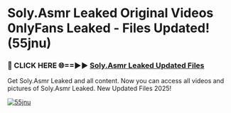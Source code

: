 # Soly.Asmr Leaked Original Videos 0nlyFans Leaked - Files Updated! (55jnu)

<h3>🔴 CLICK HERE 🌐==►► <a href="https://tinyurl.com/ehrbuxhb" rel="nofollow">Soly.Asmr Leaked Updated Files</a></h3>

Get Soly.Asmr Leaked and all content. Now you can access all videos and pictures of Soly.Asmr Leaked. New Updated Files 2025!

[![55jnu](https://i.imgur.com/lVYEuWS.gif)](https://tinyurl.com/ehrbuxhb)
